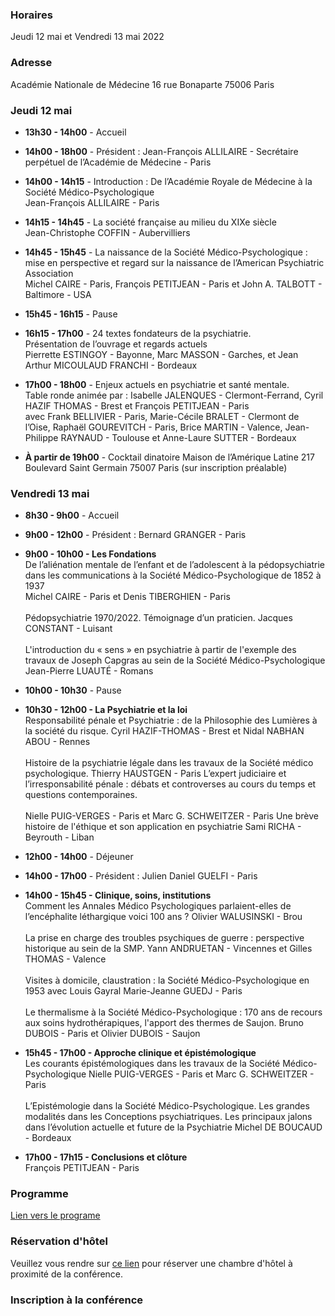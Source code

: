 ### Horaires
Jeudi 12 mai et Vendredi 13 mai 2022

### Adresse
Académie Nationale de Médecine
16 rue Bonaparte
75006 Paris

### Jeudi 12 mai

- **13h30 - 14h00** - Accueil

- **14h00 - 18h00** - Président : Jean-François ALLILAIRE - Secrétaire perpétuel de l’Académie de Médecine - Paris

- **14h00 - 14h15** - Introduction : De l’Académie Royale de Médecine à la Société Médico-Psychologique<br>
Jean-François ALLILAIRE - Paris

- **14h15 - 14h45** - La société française au milieu du XIXe siècle<br>
Jean-Christophe COFFIN - Aubervilliers

- **14h45 - 15h45** - La naissance de la Société Médico-Psychologique : mise en perspective et regard sur la naissance de l’American Psychiatric Association<br> Michel CAIRE - Paris, François PETITJEAN - Paris et John A. TALBOTT - Baltimore - USA

- **15h45 - 16h15** - Pause

- **16h15 - 17h00** - 24 textes fondateurs de la psychiatrie.<br> Présentation de l’ouvrage et regards actuels<br>
Pierrette ESTINGOY - Bayonne, Marc MASSON - Garches, et Jean Arthur MICOULAUD FRANCHI - Bordeaux

- **17h00 - 18h00** - Enjeux actuels en psychiatrie et santé mentale.<br> Table ronde
animée par : Isabelle JALENQUES - Clermont-Ferrand, Cyril HAZIF THOMAS - Brest et François PETITJEAN - Paris<br> avec Frank BELLIVIER - Paris, Marie-Cécile BRALET - Clermont de l’Oise, Raphaël GOUREVITCH - Paris, Brice MARTIN - Valence, Jean-Philippe RAYNAUD - Toulouse et Anne-Laure SUTTER - Bordeaux

- **À partir de 19h00** - Cocktail dinatoire
Maison de l’Amérique Latine
217 Boulevard Saint Germain
75007 Paris (sur inscription préalable)

### Vendredi 13 mai

- **8h30 - 9h00** - Accueil

- **9h00 - 12h00** - Président : Bernard GRANGER - Paris

- **9h00 - 10h00 - Les Fondations**<br>
De l’aliénation mentale de l’enfant et de l’adolescent à la pédopsychiatrie dans les communications à la Société Médico-Psychologique de 1852 à 1937<br>
Michel CAIRE - Paris et Denis TIBERGHIEN - Paris<br><br>
Pédopsychiatrie 1970/2022. Témoignage d’un praticien.
Jacques CONSTANT - Luisant<br><br>
L'introduction du « sens » en psychiatrie à partir de l'exemple des travaux de Joseph Capgras au sein de la Société Médico-Psychologique
Jean-Pierre LUAUTÉ - Romans

- **10h00 - 10h30** - Pause

- **10h30 - 12h00 - La Psychiatrie et la loi**<br>
Responsabilité pénale et Psychiatrie : de la Philosophie des Lumières à la société du risque.
Cyril HAZIF-THOMAS - Brest et Nidal NABHAN ABOU - Rennes<br><br>
Histoire de la psychiatrie légale dans les travaux de la Société médico psychologique.
Thierry HAUSTGEN - Paris
L’expert judiciaire et l’irresponsabilité pénale : débats et controverses au cours du temps et questions contemporaines.<br><br>
Nielle PUIG-VERGES - Paris et Marc G. SCHWEITZER - Paris
Une brève histoire de l'éthique et son application en psychiatrie
Sami RICHA - Beyrouth - Liban

- **12h00 - 14h00** - Déjeuner

- **14h00 - 17h00** - Président : Julien Daniel GUELFI - Paris

- **14h00 - 15h45 - Clinique, soins, institutions**<br>
Comment les Annales Médico Psychologiques parlaient-elles de l’encéphalite léthargique voici 100 ans ?
Olivier WALUSINSKI - Brou<br><br>
La prise en charge des troubles psychiques de guerre : perspective historique au sein de la SMP.
Yann ANDRUETAN - Vincennes et Gilles THOMAS - Valence<br><br>
Visites à domicile, claustration : la Société Médico-Psychologique en 1953 avec Louis Gayral
Marie-Jeanne GUEDJ - Paris<br><br>
Le thermalisme à la Société Médico-Psychologique : 170 ans de recours aux soins hydrothérapiques, l'apport des thermes de Saujon.
Bruno DUBOIS - Paris et Olivier DUBOIS - Saujon

- **15h45 - 17h00 - Approche clinique et épistémologique**<br>
Les courants épistémologiques dans les travaux de la Société Médico-Psychologique
Nielle PUIG-VERGES - Paris et Marc G. SCHWEITZER - Paris<br><br>
L’Epistémologie dans la Société Médico-Psychologique. Les grandes modalités dans les Conceptions psychiatriques. Les principaux jalons dans l’évolution actuelle et future de la Psychiatrie
Michel DE BOUCAUD - Bordeaux

- **17h00 - 17h15 - Conclusions et clôture**<br>
François PETITJEAN - Paris

### Programme
[Lien vers le programe](https://medicopsy.com/assets/docs/programme-170-ans.pdf)

### Réservation d'hôtel
Veuillez vous rendre sur [ce lien](https://platform.revolugo.com/hotels?wid=170-ans-de-la-smp) pour réserver une chambre d'hôtel à proximité de la conférence.

### Inscription à la conférence
